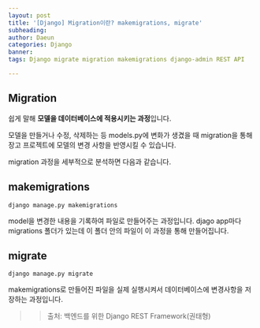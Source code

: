 ```yaml
---
layout: post
title: '[Django] Migration이란? makemigrations, migrate'
subheading: 
author: Daeun
categories: Django
banner:
tags: Django migrate migration makemigrations django-admin REST API

---
```


## Migration
쉽게 말해 **모델을 데이터베이스에 적용시키는 과정**입니다.


모델을 만들거나 수정, 삭제하는 등 models.py에 변화가 생겼을 때 migration을 통해 장고 프로젝트에 모델의 변경 사항을 반영시킬 수 있습니다.

migration 과정을 세부적으로 분석하면 다음과 같습니다.

## makemigrations
```
django manage.py makemigrations
```
model을 변경한 내용을 기록하여 파일로 만들어주는 과정입니다. djago app마다 migrations 폴더가 있는데 이 폴더 안의 파일이 이 과정을 통해 만들어집니다.


## migrate
```
django manage.py migrate
```
makemigrations로 만들어진 파일을 실제 실행시켜서 데이터베이스에 변경사항을 저장하는 과정입니다.

>> 출처: 백엔드를 위한 Django REST Framework(권태형)